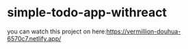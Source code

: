 # simple-todo-app-withreact

you can watch this project on here:https://vermillion-douhua-6570c7.netlify.app/
